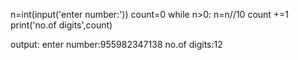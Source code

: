 n=int(input('enter number:'))
count=0
while n>0:
    n=n//10
    count +=1
print('no.of digits',count)



output:
enter number:955982347138
no.of digits:12
